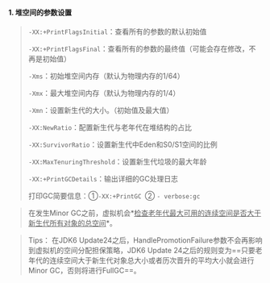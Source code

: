#### 1. 堆空间的参数设置

> `-XX:+PrintFlagsInitial`：查看所有的参数的默认初始值
>
> 
>
> `-XX:+PrintFlagsFinal`：查看所有的参数的最终值（可能会存在修改，不再是初始值）
>
> 
>
> `-Xms`：初始堆空间内存（默认为物理内存的1/64）
>
> 
>
> `-Xmx`：最大堆空间内存（默认为物理内存的1/4）
>
> 
>
> `-Xmn`：设置新生代的大小。（初始值及最大值）
>
> 
>
> `-XX:NewRatio`：配置新生代与老年代在堆结构的占比
>
> 
>
> `-XX:SurvivorRatio`：设置新生代中Eden和S0/S1空间的比例
>
> 
>
> `-XX:MaxTenuringThreshold`：设置新生代垃圾的最大年龄
>
> 
>
> `-XX:+PrintGCDetails`：输出详细的GC处理日志
>
> 
>
> 打印GC简要信息：①`-XX:+PrintGC `② `- verbose:gc`
>
> 

> 在发生Minor GC之前，虚拟机会*<u>检查老年代最大可用的连续空间是否大于新生代所有对象的总空间</u>*。

> Tips： 在JDK6 Update24之后，HandlePromotionFailure参数不会再影响到虚拟机的空间分配担保策略，JDK6 Update 24之后的规则变为==只要老年代的连续空间大于新生代对象总大小或者历次晋升的平均大小就会进行Minor GC，否则将进行FullGC==。